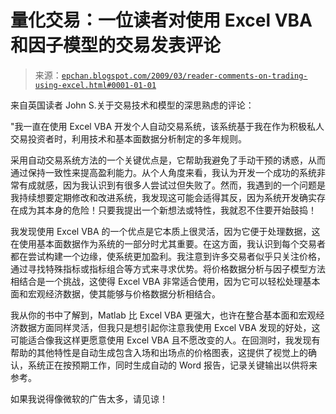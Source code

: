 <!--yml

分类：未分类

日期：2024-05-12 19:18:14

-->

# 量化交易：一位读者对使用 Excel VBA 和因子模型的交易发表评论

> 来源：[`epchan.blogspot.com/2009/03/reader-comments-on-trading-using-excel.html#0001-01-01`](http://epchan.blogspot.com/2009/03/reader-comments-on-trading-using-excel.html#0001-01-01)

来自英国读者 John S.关于交易技术和模型的深思熟虑的评论：

"我一直在使用 Excel VBA 开发个人自动交易系统，该系统基于我在作为积极私人交易投资者时，利用技术和基本面数据分析制定的多年规则。

采用自动交易系统方法的一个关键优点是，它帮助我避免了手动干预的诱惑，从而通过保持一致性来提高盈利能力。从个人角度来看，我认为开发一个成功的系统非常有成就感，因为我认识到有很多人尝试过但失败了。然而，我遇到的一个问题是我持续想要定期修改和改进系统，我发现这可能会适得其反，因为系统开发确实存在成为其本身的危险！只要我提出一个新想法或特性，我就忍不住要开始鼓捣！

我发现使用 Excel VBA 的一个优点是它本质上很灵活，因为它便于处理数据，这在使用基本面数据作为系统的一部分时尤其重要。在这方面，我认识到每个交易者都在尝试构建一个边缘，使系统更加盈利。我注意到许多交易者似乎只关注价格，通过寻找特殊指标或指标组合等方式来寻求优势。将价格数据分析与因子模型方法相结合是一个挑战，这使得 Excel VBA 非常适合使用，因为它可以轻松处理基本面和宏观经济数据，使其能够与价格数据分析相结合。

我从你的书中了解到，Matlab 比 Excel VBA 更强大，也许在整合基本面和宏观经济数据方面同样灵活，但我只是想引起你注意我使用 Excel VBA 发现的好处，这可能适合像我这样更愿意使用 Excel VBA 且不愿改变的人。在回测时，我发现有帮助的其他特性是自动生成包含入场和出场点的价格图表，这提供了视觉上的确认，系统正在按预期工作，同时生成自动的 Word 报告，记录关键输出以供将来参考。

如果我说得像微软的广告太多，请见谅！
